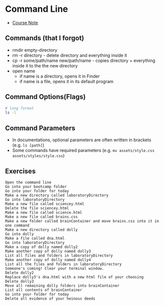# Command Line

- [Course Note](https://github.com/HackerYou/bootcamp-notes/blob/master/git-and-command-line/intro-to-command-line.md)

## Commands (that I forgot)

- rmdir empty-directory
- rm -r directory - delete directory and everything inside it
- cp -r some/path/name new/path/name - copies directory + everything inside it to the the new directory
- open name
  - if name is a directory, opens it in Finder
  - if name is a file, opens it in its default program

## Command Options(Flags)

```bash
# long format
ls -l
```

## Command Parameters

- In documentations, optional parameters are often written in brackets (e.g. `ls [path]`)
- Some commands have required parameters (e.g. `mv assets/style.css assets/styles/style.css`)

## Exercises

```text
Open the command line
Go into your bootcamp folder
Go into your folder for today
Make a new directory called laboratoryDirectory
Go into laboratoryDirectory
Make a new file called sciencey.html
Delete the file sciencey.html
Make a new file called science.html
Make a new file called brains.css
Make a new folder called brainContainer and move brains.css into it in one command
Make a new directory called dolly
Go into dolly
Make a file called dna.html
Go into laboratoryDirectory
Make a copy of dolly named dolly2
Make another copy of dolly named dolly3
List all files and folders in laboratoryDirectory
Make another copy of dolly named dolly4
List all the files and folders in laboratoryDirectory
Someone's coming! Clear your terminal window.
Delete dolly2
Replace dolly3's dna.html with a new html file of your choosing
Delete dolly3
Move all remaining dolly folders into brainContainer
List all contents of brainContainer
Go into your folder for today
Delete all evidence of your heinous deeds
```
